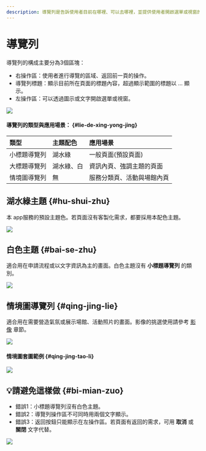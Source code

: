 ```yaml
---
description: 導覽列是告訴使用者目前在哪裡、可以去哪裡，並提供使用者開啟選單或視窗的元件。
---
```


# 導覽列

導覽列的構成主要分為3個區塊：

* 右操作區：使用者進行導覽的區域、返回前一頁的操作。
* 導覽列標題：顯示目前所在頁面的標題內容，超過顯示範圍的標題以 ... 顯示。
* 左操作區：可以透過圖示或文字開啟選單或視窗。

![](https://blobscdn.gitbook.com/v0/b/gitbook-28427.appspot.com/o/assets%2F-LJqxLHJJJ9AJ4DtjPcY%2F-LKQZweKG9VWBj6qIKk5%2F-LKQaMusLHJ88k_wD89E%2Fimage.png?alt=media&token=18491525-5cec-429c-9f44-48983253a21d)

####  導覽列的類型與應用場景： {#lie-de-xing-yong-jing}

| 類型 | 主題配色 | 應用場景 |
| :--- | :--- | :--- |
| 小標題導覽列 | 湖水綠 | 一般頁面\(預設頁面\) |
| 大標題導覽列 | 湖水綠、白 | 資訊內頁、強調主題的頁面 |
| 情境圖導覽列 | 無 | 服務分類頁、活動與場館內頁 |

## 湖水綠主題 {#hu-shui-zhu}

本 app服務的預設主題色。若頁面沒有客製化需求，都要採用本配色主題。

![](https://blobscdn.gitbook.com/v0/b/gitbook-28427.appspot.com/o/assets%2F-LJqxLHJJJ9AJ4DtjPcY%2F-LKQZweKG9VWBj6qIKk5%2F-LKQbV6nzYjAC_uZ0boD%2Fimage.png?alt=media&token=fcb43c3f-576c-4ce6-939d-335117c99a38)

## 白色主題 {#bai-se-zhu}

適合用在申請流程或以文字資訊為主的畫面。白色主題沒有 **小標題導覽列** 的類別。

![](https://blobscdn.gitbook.com/v0/b/gitbook-28427.appspot.com/o/assets%2F-LJqxLHJJJ9AJ4DtjPcY%2F-LKQZweKG9VWBj6qIKk5%2F-LKQdW6mBURY_OqZwDPm%2Fimage.png?alt=media&token=38c9574c-d29e-4e2c-875f-4bb0e4776d59)

## 情境圖導覽列 {#qing-jing-lie}

適合用在需要營造氣氛或展示場館、活動照片的畫面。影像的挑選使用請參考 [影像](https://wilsonitaipei.gitbook.io/project/ge-styles/untitled-4) 章節。

![](https://blobscdn.gitbook.com/v0/b/gitbook-28427.appspot.com/o/assets%2F-LJqxLHJJJ9AJ4DtjPcY%2F-LKQZweKG9VWBj6qIKk5%2F-LKQeHnpEDhTD9gtIw8e%2Fimage.png?alt=media&token=78c2b7ed-90c1-4c4c-9d6d-dedd1a3b44a1)

#### 情境圖套圖範例 {#qing-jing-tao-li}

![](https://blobscdn.gitbook.com/v0/b/gitbook-28427.appspot.com/o/assets%2F-LJqxLHJJJ9AJ4DtjPcY%2F-LKUKktgnoOofz7_Uviu%2F-LKUPmpHPz52-NtKYZLl%2Fimage.png?alt=media&token=b3f1b577-2f78-491e-9e0c-9f4fa6deeafd)

## 💡請避免這樣做 {#bi-mian-zuo}

* 錯誤1：小標題導覽列沒有白色主題。
* 錯誤2：導覽列操作區不可同時用兩個文字顯示。
* 錯誤3：返回按鈕只能顯示在左操作區。若頁面有返回的需求，可用 **取消** 或 **關閉** 文字代替。

![](https://blobscdn.gitbook.com/v0/b/gitbook-28427.appspot.com/o/assets%2F-LJqxLHJJJ9AJ4DtjPcY%2F-LKQiP8JUvL0xp5vD57m%2F-LKQi4nemuFsblZ-sHTi%2Fimage.png?alt=media&token=3effc9f5-cde7-47bd-a88a-a64eb48288ed)


